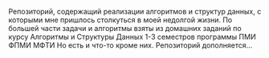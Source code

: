 Репозиторий, содержащий реализации алгоритмов и структур данных, с которыми мне пришлось столкуться в моей недолгой жизни.
По большей части задачи и алгоритмы взяты из домашних заданий по курсу Алгоритмы и Структуры Данных 1-3 семестров программы ПМИ ФПМИ МФТИ
Но есть и что-то кроме них.
Репозиторий дополняется...
